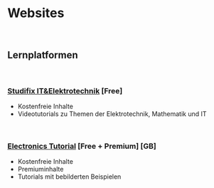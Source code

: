 # Websites
<br>

## Lernplatformen
<br>

### [Studifix IT&Elektrotechnik](https://studyflix.de/it-und-elektronik/) [Free]
- Kostenfreie Inhalte
- Videotutorials zu Themen der Elektrotechnik, Mathematik und IT
<br>

### [Electronics Tutorial](https://www.electronics-tutorials.ws) [Free + Premium] [GB]
- Kostenfreie Inhalte
- Premiuminhalte
- Tutorials mit bebilderten Beispielen
